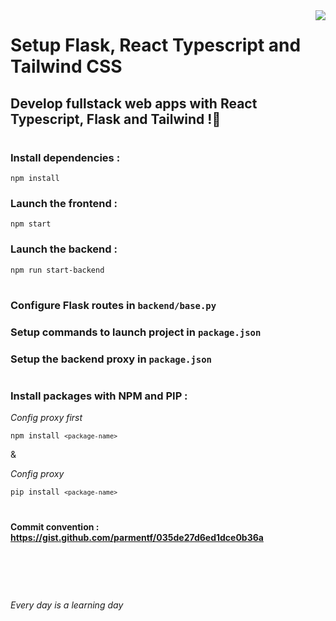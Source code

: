 <img src="https://i.ibb.co/HzRZRcz/logo-readme-1.png" align="right" />

# Setup Flask, React Typescript and Tailwind CSS

## Develop fullstack web apps with React Typescript, Flask and Tailwind !🎉
#

### Install dependencies :

<code>npm install</code>

### Launch the frontend :

<code>npm start</code>

### Launch the backend :

<code>npm run start-backend</code>

#


### Configure Flask routes in `backend/base.py`

### Setup commands to launch project in `package.json`

### Setup the backend proxy in `package.json`

#

### Install packages with NPM and PIP :

*Config proxy first*


<code>npm install `<package-name>`</code>

&

*Config proxy*


<code>pip install `<package-name>`</code>

#


#### Commit convention : https://gist.github.com/parmentf/035de27d6ed1dce0b36a


<br>
<br>

#

*Every day is a learning day*